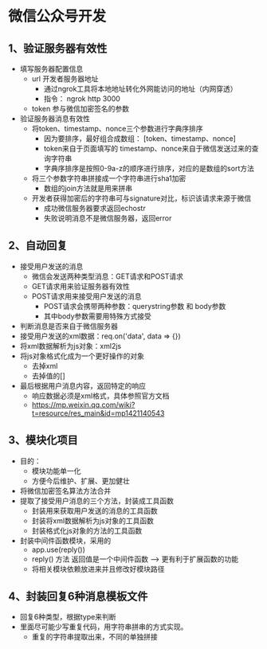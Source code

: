 # 微信公众号开发
## 1、验证服务器有效性
* 填写服务器配置信息
  * url  开发者服务器地址
    * 通过ngrok工具将本地地址转化外网能访问的地址（内网穿透）
    * 指令： ngrok http 3000
  * token 参与微信加密签名的参数
* 验证服务器消息有效性
  * 将token、timestamp、nonce三个参数进行字典序排序
    * 因为要排序，最好组合成数组： [token、timestamp、nonce]
    * token来自于页面填写的  timestamp、nonce来自于微信发送过来的查询字符串
    * 字典序排序是按照0-9a-z的顺序进行排序，对应的是数组的sort方法
  * 将三个参数字符串拼接成一个字符串进行sha1加密
    * 数组的join方法就是用来拼串
  * 开发者获得加密后的字符串可与signature对比，标识该请求来源于微信
    * 成功微信服务器要求返回echostr
    * 失败说明消息不是微信服务器，返回error

## 2、自动回复
* 接受用户发送的消息
  * 微信会发送两种类型消息：GET请求和POST请求
  * GET请求用来验证服务器有效性
  * POST请求用来接受用户发送的消息
    * POST请求会携带两种参数：querystring参数 和 body参数
    * 其中body参数需要用特殊方式接受
* 判断消息是否来自于微信服务器
* 接受用户发送的xml数据：req.on('data', data => {})
* 将xml数据解析为js对象：xml2js
* 将js对象格式化成为一个更好操作的对象
  * 去掉xml
  * 去掉值的[]
* 最后根据用户消息内容，返回特定的响应
  * 响应数据必须是xml格式，具体参照官方文档
  * https://mp.weixin.qq.com/wiki?t=resource/res_main&id=mp1421140543

## 3、模块化项目
* 目的：
  * 模块功能单一化
  * 方便今后维护、扩展、更加健壮
* 将微信加密签名算法方法合并
* 提取了接受用户消息的三个方法，封装成工具函数
  * 封装用来获取用户发送的消息的工具函数
  * 封装将xml数据解析为js对象的工具函数
  * 封装格式化js对象的方法的工具函数
* 封装中间件函数模块，采用的
  * app.use(reply())
  * reply() 方法 返回值是一个中间件函数 --> 更有利于扩展函数的功能
  * 将相关模块依赖放进来并且修改好模块路径

## 4、封装回复6种消息模板文件
* 回复6种类型，根据type来判断
* 里面尽可能少写重复代码，用字符串拼串的方式实现。
  * 重复的字符串提取出来，不同的单独拼接

